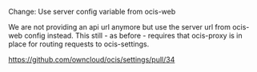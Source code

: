 Change: Use server config variable from ocis-web

We are not providing an api url anymore but use the server url from ocis-web config instead. This still - as before - requires that ocis-proxy is in place for routing requests to ocis-settings.

https://github.com/owncloud/ocis/settings/pull/34
